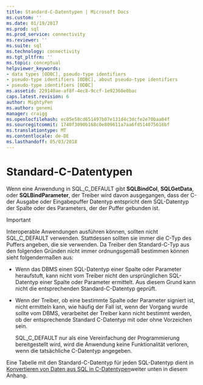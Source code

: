 ```yaml
---
title: Standard-C-Datentypen | Microsoft Docs
ms.custom: ''
ms.date: 01/19/2017
ms.prod: sql
ms.prod_service: connectivity
ms.reviewer: ''
ms.suite: sql
ms.technology: connectivity
ms.tgt_pltfrm: ''
ms.topic: conceptual
helpviewer_keywords:
- data types [ODBC], pseudo-type identifiers
- pseudo-type identifiers [ODBC], about pseudo-type identifiers
- pseudo-type identifiers [ODBC]
ms.assetid: 229140ae-af8f-4ec8-9ccf-1e92360e0bac
caps.latest.revision: 6
author: MightyPen
ms.author: genemi
manager: craigg
ms.openlocfilehash: ec05e58cd651497b07e131d4c3dcfe2e70baa04f
ms.sourcegitcommit: 1740f3090b168c0e809611a7aa6fd514075616bf
ms.translationtype: MT
ms.contentlocale: de-DE
ms.lasthandoff: 05/03/2018
---
```

# <a name="default-c-data-types"></a>Standard-C-Datentypen
Wenn eine Anwendung in SQL_C_DEFAULT gibt **SQLBindCol**, **SQLGetData**, oder **SQLBindParameter**, der Treiber wird davon ausgegangen, dass der C-der Ausgabe oder Eingabepuffer Datentyp entspricht dem SQL-Datentyp der Spalte oder des Parameters, der der Puffer gebunden ist.  
  
> [!IMPORTANT]  
>  Interoperable Anwendungen ausführen können, sollten nicht SQL_C_DEFAULT verwenden. Stattdessen sollten sie immer die C-Typ des Puffers angeben, die sie verwenden. Da Treiber den Standard-C-Typ aus den folgenden Gründen nicht immer ordnungsgemäß bestimmen können sieht folgendermaßen aus:  
  
-   Wenn das DBMS einen SQL-Datentyp einer Spalte oder Parameter heraufstuft, kann nicht vom Treiber nicht den ursprünglichen SQL-Datentyp einer Spalte oder Parameter ermittelt. Aus diesem Grund kann nicht die entsprechenden Standard-C-Datentyp geprüft.  
  
-   Wenn der Treiber, ob eine bestimmte Spalte oder Parameter signiert ist, nicht ermitteln kann, wie häufig der Fall ist, wenn der Vorgang wurde sollte vom DBMS, verarbeitet der Treiber kann nicht bestimmt werden, ob der entsprechende Standard C-Datentyp mit oder ohne Vorzeichen sein.  
  
     SQL_C_DEFAULT nur als eine Vereinfachung der Programmierung bereitgestellt wird, wird die Anwendung keine Funktionalität verloren, wenn die tatsächliche C-Datentyp angegeben.  
  
 Eine Tabelle mit den Standard-C-Datentyp für jeden SQL-Datentyp dient in [Konvertieren von Daten aus SQL in C-Datentypen](../../../odbc/reference/appendixes/converting-data-from-sql-to-c-data-types.md)weiter unten in diesem Anhang.
